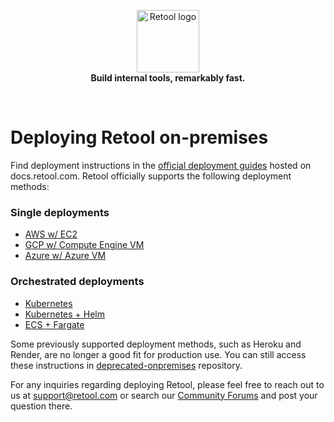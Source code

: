 <p align="center">
    <a href="https://retool.com/"><img src="https://raw.githubusercontent.com/tryretool/brand-assets/master/Logos/logo-full-black.png" alt="Retool logo" height="100"></a> <br>
    <b>Build internal tools, remarkably fast.</b>
</p> <br>

# Deploying Retool on-premises

Find deployment instructions in the [official deployment guides](https://docs.retool.com/docs/deploy-guide-overview) hosted on docs.retool.com. Retool officially supports the following deployment methods:


### Single deployments
  - [AWS w/ EC2](https://docs.retool.com/docs/deploy-with-aws-ec2)
  - [GCP w/ Compute Engine VM](https://docs.retool.com/docs/deploy-with-gcp)
  - [Azure w/ Azure VM](https://docs.retool.com/docs/deploy-with-azure-vm)
### Orchestrated deployments
  - [Kubernetes](https://docs.retool.com/docs/deploy-with-kubernetes)
  - [Kubernetes + Helm](https://docs.retool.com/docs/deploy-with-helm)
  - [ECS + Fargate](https://docs.retool.com/docs/deploy-with-ecs-fargate)


Some previously supported deployment methods, such as Heroku and Render, are no longer a good fit for production use. You can still access these instructions in [deprecated-onpremises](https://github.com/tryretool/deprecated-onpremise) repository.


For any inquiries regarding deploying Retool, please feel free to reach out to us at support@retool.com or search our [Community Forums](https://community.retool.com/) and post your question there.
